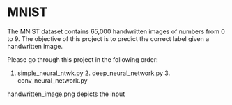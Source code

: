 # MNIST
The MNIST dataset contains 65,000 handwritten images of numbers from 0 to 9.
The objective of this project is to predict the correct label given a handwritten image.

Please go through this project in the following order:
  1. simple_neural_ntwk.py 2. deep_neural_network.py 3. conv_neural_network.py
  
handwritten_image.png depicts the input

